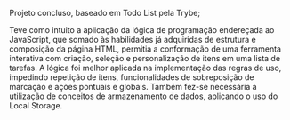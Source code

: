 Projeto concluso, baseado em Todo List pela Trybe;

Teve como intuito a aplicação da lógica de programação endereçada ao JavaScript, que somado às habilidades já adquiridas de estrutura e composição da página HTML, permitia a conformação de uma ferramenta interativa com criação, seleção e personalização de itens em uma lista de tarefas. A lógica foi melhor aplicada na implementação das regras de uso, impedindo repetição de itens, funcionalidades de sobreposição de marcação e ações pontuais e globais. Também fez-se necessária a utilização de conceitos de armazenamento de dados, aplicando o uso do Local Storage.

<!-- Olá, Tryber!
Esse é apenas um arquivo inicial para o README do seu projeto no qual você pode customizar e reutilizar todas as vezes que for executar o trybe-publisher.

Para deixá-lo com a sua cara, basta alterar o seguinte arquivo da sua máquina: ~/.student-repo-publisher/custom/_NEW_README.md

É essencial que você preencha esse documento por conta própria, ok?
Não deixe de usar nossas dicas de escrita de README de projetos, e deixe sua criatividade brilhar!
:warning: IMPORTANTE: você precisa deixar nítido:
- quais arquivos/pastas foram desenvolvidos por você; 
- quais arquivos/pastas foram desenvolvidos por outra pessoa estudante;
- quais arquivos/pastas foram desenvolvidos pela Trybe.
-->
